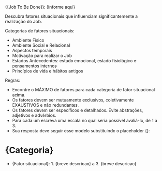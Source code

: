 {{Job To Be Done}}: {informe aqui}

Descubra fatores situacionais que influenciam significantemente a realização do Job.

Categorias de fatores situacionais:
- Ambiente Físico
- Ambiente Social e Relacional
- Aspectos temporais
- Motivação para realizar o Job
- Estados Antecedentes: estado emocional, estado fisiológico e pensamentos internos
- Princípios de vida e hábitos antigos

Regras:
- Encontre o MÁXIMO de fatores para cada categoria de fator situacional acima.
- Os fatores devem ser mutuamente exclusivos, coletivamente EXAUSTIVOS e não redundantes.
- Os fatores devem ser específicos e detalhados. Evite abstrações, adjetivos e advérbios.
- Para cada um escreva uma escala no qual seria possível avaliá-lo, de 1 a 3.
- Sua resposta deve seguir esse modelo substituindo o placeholder {}:
# {Categoria}
- {Fator situacional}: 1. {breve descricao} a 3. {breve descricao}
